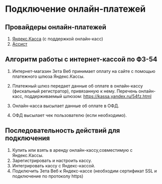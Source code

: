 # Подключение онлайн-платежей

## Провайдеры онлайн-платежей
1. [Яндекс.Касса](yandeks.kassa-yandex.kassa.md) (с поддержкой онлайн-касс)
2. [Ассист](assist-assist.md)

## Алгоритм работы с интернет-кассой по ФЗ-54
1. Интернет-магазин Зета Веб принимает оплату на сайте с помощью платежного шлюза Яндекс.Кассы.

2. Платежный шлюз передает данные об оплате в онлайн-кассу (фискальный регистратор), привязанную к нему. 
Перечень онлайн-касс, поддерживаемый шлюзом: https://kassa.yandex.ru/54fz.html

3. Онлайн-касса высылает данные об оплате в ОФД.

4. ОФД высылает чек пользователю (если необходимо).

## Последовательность действий для подключения
1. Купить или взять в аренду онлайн-кассу,совместимую с Яндекс.Кассы.
2. Зарегистрировать и настроить кассу.
3. Интегрировать кассу с Яндекс-кассой.
4. Подключить Зета Веб к Яндекс-кассе (необходим сертификат SSL и подключение по протоколу https)


